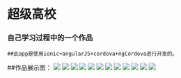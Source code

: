 # 超级高校
 ### 自己学习过程中的一个作品
 ```
 ##此app是使用ionic+angularJS+cordova+ngCordova进行开发的。
 ```
 ##作品展示图：
 ![](https://github.com/zhuchaochao/Images/raw/master/SuperSchool/login.jpg)
 ![](https://github.com/zhuchaochao/Images/raw/master/SuperSchool/register.jpg)
![](https://github.com/zhuchaochao/Images/raw/master/SuperSchool/community.jpg)
![](https://github.com/zhuchaochao/Images/raw/master/SuperSchool/showCommunity.jpg)
![](https://github.com/zhuchaochao/Images/raw/master/SuperSchool/createCommunity.jpg)
![](https://github.com/zhuchaochao/Images/raw/master/SuperSchool/person.jpg)
![](https://github.com/zhuchaochao/Images/raw/master/SuperSchool/lostAndFound.jpg)
![](https://github.com/zhuchaochao/Images/raw/master/SuperSchool/showLost.jpg)
![](https://github.com/zhuchaochao/Images/raw/master/SuperSchool/createLostAndFound.jpg)
![](https://github.com/zhuchaochao/Images/raw/master/SuperSchool/travel.jpg)
![](https://github.com/zhuchaochao/Images/raw/master/SuperSchool/trade.jpg)
![](https://github.com/zhuchaochao/Images/raw/master/SuperSchool/createTrade.jpg)